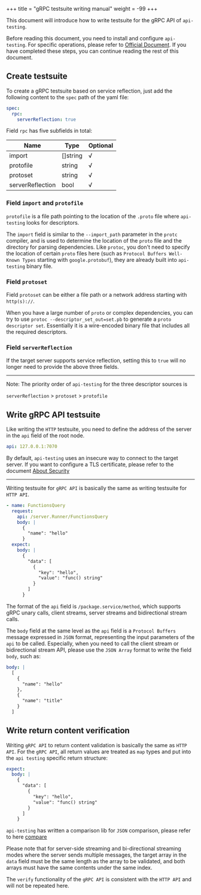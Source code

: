+++
title = "gRPC testsuite writing manual"
weight = -99
+++

This document will introduce how to write testsuite for the gRPC API of `api-testing`.

Before reading this document, you need to install and configure `api-testing`. For specific operations, please refer to [Official Document](./README.md). If you have completed these steps, you can continue reading the rest of this document.

##  Create testsuite

To create a gRPC testsuite based on service reflection, just add the following content to the `spec` path of the yaml file: 

```yaml
spec:
  rpc:
    serverReflection: true
```

Field `rpc` has five subfields in total:

| Name             | Type     | Optional |
| ---------------- | -------- | -------- |
| import           | []string | √        |
| protofile        | string   | √        |
| protoset         | string   | √        |
| serverReflection | bool     | √        |


### Field `import` and `protofile`

`protofile` is a file path pointing to the location of the `.proto` file where `api-testing` looks for descriptors.

The `import` field is similar to the `--import_path` parameter in the `protc` compiler, and is used to determine the location of the `proto` file and the directory for parsing dependencies. Like `protoc`, you don't need to specify the location of certain `proto` files here (such as `Protocol Buffers Well-Known Types` starting with `google.protobuf`), they are already built into `api-testing` binary file.

### Field `protoset`

Field `protoset` can be either a file path or a network address starting with `http(s)://`.

When you have a large number of `proto` or complex dependencies, you can try to use `protoc --descriptor_set_out=set.pb` to generate a `proto descriptor set`. Essentially it is a wire-encoded binary file that includes all the required descriptors.


### Field `serverReflection`

If the target server supports service reflection, setting this to `true` will no longer need to provide the above three fields.

---
Note: The priority order of `api-testing` for the three descriptor sources is

`serverReflection` > `protoset` > `protofile`

## Write gRPC API testsuite

Like writing the `HTTP` testsuite, you need to define the address of the server in the `api` field of the root node.

```yaml
api: 127.0.0.1:7070
```

By default, `api-testing` uses an insecure way to connect to the target server. If you want to configure a TLS certificate, please refer to the document [About Security](./secure.md)

---

Writing testsuite for `gRPC API` is basically the same as writing testsuite for `HTTP API`.

```yaml
- name: FunctionsQuery
  request:
    api: /server.Runner/FunctionsQuery
    body: |
      {
        "name": "hello"
      }
  expect:
    body: |
      {
        "data": [
          {
            "key": "hello",
            "value": "func() string"
          }
        ]
      }
```

The format of the `api` field is `/package.service/method`, which supports gRPC unary calls, client streams, server streams and bidirectional stream calls.

The `body` field at the same level as the `api` field is a `Protocol Buffers` message expressed in `JSON` format, representing the input parameters of the `api` to be called. Especially, when you need to call the client stream or bidirectional stream API, please use the `JSON Array` format to write the field `body`, such as:

```yaml
body: |
  [
    {
      "name": "hello"
    },
    {
      "name": "title"
    }
  ]
```

## Write return content verification

Writing `gRPC API` to return content validation is basically the same as `HTTP API`. For the `gRPC API`, all return values are treated as `map` types and put into the `api testing` specific return structure: 

```yaml
expect:
  body: |
    {
      "data": [
        {
          "key": "hello",
          "value": "func() string"
        }
      ]
    }
```

`api-testing` has written a comparison lib for `JSON` comparison, please refer to here [compare](https://pkg.go.dev/github.com/linuxsuren/api-testing/pkg/compare)

Please note that for server-side streaming and bi-directional streaming modes where the server sends multiple messages, the target array in the `data` field must be the same length as the array to be validated, and both arrays must have the same contents under the same index.

The `verify` functionality of the `gRPC API` is consistent with the `HTTP API` and will not be repeated here.